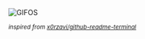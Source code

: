 <div align="justify">
<picture>
    <source media="(prefers-color-scheme: dark)" srcset="https://i.ibb.co/HgBypYZ/output-gif.gif">
    <source media="(prefers-color-scheme: light)" srcset="https://i.ibb.co/HgBypYZ/output-gif.gif">
    <img alt="GIFOS" src="https://i.ibb.co/HgBypYZ/output-gif.gif">
</picture>

<sub><i>inspired from [x0rzavi/github-readme-terminal](https://github.com/x0rzavi/github-readme-terminal)</i></sub>

</div>

<!-- Image deletion URL: https://ibb.co/Sv5g70S/3fb93636772272d9b3a0111c5f59280d -->